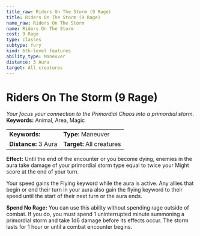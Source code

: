 ```yaml
---
title_raw: Riders On The Storm (9 Rage)
title: Riders On The Storm (9 Rage)
name_raw: Riders On The Storm
name: Riders On The Storm
cost: 9 Rage
type: classes
subtype: fury
kind: 6th-level features
ability_type: Maneuver
distance: 3 Aura
target: All creatures
---
```


# Riders On The Storm (9 Rage)

*Your focus your connection to the Primordial Chaos into a primordial storm.* **Keywords:** Animal, Area, Magic

|                      |                           |
| :------------------- | :------------------------ |
| **Keywords:**        | **Type:** Maneuver        |
| **Distance:** 3 Aura | **Target:** All creatures |

**Effect:** Until the end of the encounter or you become dying, enemies in the aura take damage of your primordial storm type equal to twice your Might score at the end of your turn.

Your speed gains the Flying keyword while the aura is active. Any allies that begin or end their turn in your aura also gain the flying keyword to their speed until the start of their next turn or the aura ends.

**Spend No Rage:** You can use this ability without spending rage outside of combat. If you do, you must spend 1 uninterrupted minute summoning a primordial storm and take 1d6 damage before its effects occur. The storm lasts for 1 hour or until a combat encounter begins.
